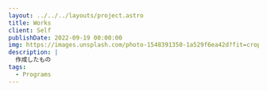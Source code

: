 ```yaml
---
layout: ../../../layouts/project.astro
title: Works
client: Self
publishDate: 2022-09-19 00:00:00
img: https://images.unsplash.com/photo-1548391350-1a529f6ea42d?fit=crop&w=1400&h=700&q=75
description: |
  作成したもの
tags:
  - Programs
---
```



